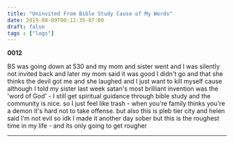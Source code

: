 ```yaml
---
title: "Uninvited From Bible Study Cause of My Words"
date: 2019-08-09T00:12:35-07:00
draft: false
tags : ["logs"]
---
```

**0012**

BS was going down at 530 and my mom and sister went and I was silently not invited back and later my mom said it was good I didn't go and that she thinks the devil got me and she laughed and I just want to kill myself cause although I told my sister last week satan's most brilliant invention was the 'word of God' - I still get spiritual guidance through bible study and the community is nice. so I just feel like trash - when you're family thinks you're a demon it's hard not to take offense. but also this is pleb tier city and helen said I'm not evil so idk I made it another day sober but this is the roughest time in my life - and its only going to get rougher

___
